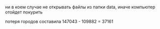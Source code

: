 ни в коем случае не открывать файлы из папки data, иначе компьютер отойдет покурить

потеря городов составила 147043 - 109882 = 37161
